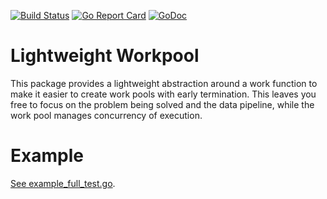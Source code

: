 [![Build Status](https://travis-ci.com/algorand/workpool.svg?branch=master)](https://travis-ci.com/algorand/workpool)
[![Go Report Card](https://goreportcard.com/badge/github.com/algorand/workpool)](https://goreportcard.com/report/github.com/algorand/workpool)
[![GoDoc](https://godoc.org/github.com/algorand/workpool?status.svg)](https://godoc.org/github.com/algorand/workpool)

# Lightweight Workpool

This package provides a lightweight abstraction around a work function to make it easier to create work pools with early termination. This leaves you free to focus on the problem being solved and the data pipeline, while the work pool manages concurrency of execution.

# Example

[See example_full_test.go](example_full_test.go).
